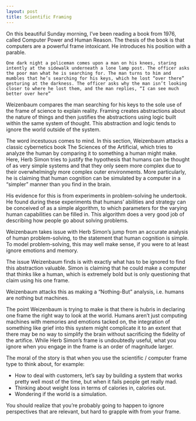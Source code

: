 ```yaml
---
layout: post
title: Scientific Framing
---
```


On this beautiful Sunday morning, I’ve been reading a book from 1976, called Computer Power and Human Reason. The thesis of the book is that computers are a powerful frame intoxicant. He introduces his position with a parable.

    One dark night a policeman comes upon a man on his knees, staring intently at the sidewalk underneath a lone lamp post. The officer asks the poor man what he is searching for. The man turns to him and mumbles that he’s searching for his keys, which he lost “over there” gesturing at the darkness. The officer asks why the man isn’t looking closer to where he lost them, and the man replies, “I can see much better over here”

Weizenbaum compares the man searching for his keys to the sole use of the frame of science to explain reality. Framing creates abstractions about the nature of things and then justifies the abstractions using logic built within the same system of thought. This abstraction and logic tends to ignore the world outside of the system.

The word incestuous comes to mind.
In this section, Weizenbaum attacks a classic cybernetics book The Sciences of the Artificial, which tries to analyze the human by comparing it to something a human might make. Here, Herb Simon tries to justify the hypothesis that humans can be thought of as very simple systems and that they only seem more complex due to their overwhelmingly more complex outer environments. More particularly, he is claiming that human cognition can be simulated by a computer in a “simpler” manner than you find in the brain.

His evidence for this is from experiments in problem-solving he undertook. He found during these experiments that humans’ abilities and strategy can be conceived of as a simple algorithm, to which parameters for the varying human capabilities can be filled in. This algorithm does a very good job of describing how people go about solving problems.

Weizenbaum takes issue with Herb Simon’s jump from an accurate analysis of human problem-solving, to the statement that human cognition is simple. To model problem-solving, this may well make sense, if you were to at least ignore emotions and memory.

The issue Weizenbaum finds is with exactly what has to be ignored to find this abstraction valuable. Simon is claiming that he could make a computer that thinks like a human, which is extremely bold but is only questioning that claim using his one frame.

Weizenbaum attacks this as making a “Nothing-But” analysis, i.e. humans are nothing but machines.

The point Weizenbaum is trying to make is that there is hubris in declaring one frame the right way to look at the world. Humans aren’t just computing machines with memories and emotions tacked on, the integration of something like grief into this system might complicate it to an extent that there may be no way to simplify the brain without sacrificing the fidelity of the artifice. While Herb Simon’s frame is undoubtedly useful, what you ignore when you engage in the frame is an order of magnitude larger.

The moral of the story is that when you use the scientific / computer frame type to think about, for example:

* How to deal with customers, let’s say by building a system that works pretty well most of the time, but when it fails people get really mad.
* Thinking about weight loss in terms of calories in, calories out.
* Wondering if the world is a simulation.

You should realize that you’re probably going to happen to ignore perspectives that are relevant, but hard to grapple with from your frame.
